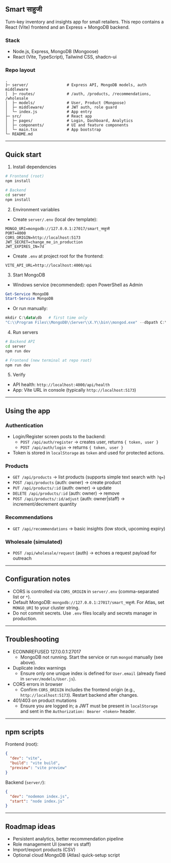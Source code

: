 ## Smart साहुजी

Turn-key inventory and insights app for small retailers. This repo contains a React (Vite) frontend and an Express + MongoDB backend.

### Stack

- Node.js, Express, MongoDB (Mongoose)
- React (Vite, TypeScript), Tailwind CSS, shadcn-ui

### Repo layout

```
.
├─ server/                 # Express API, MongoDB models, auth middleware
│  ├─ routes/              # /auth, /products, /recommendations, /wholesale
│  ├─ models/              # User, Product (Mongoose)
│  ├─ middleware/          # JWT auth, role guard
│  └─ index.js             # App entry
├─ src/                    # React app
│  ├─ pages/               # Login, Dashboard, Analytics
│  ├─ components/          # UI and feature components
│  └─ main.tsx             # App bootstrap
└─ README.md
```

---

## Quick start

1. Install dependencies

```sh
# Frontend (root)
npm install

# Backend
cd server
npm install
```

2. Environment variables

- Create `server/.env` (local dev template):

```
MONGO_URI=mongodb://127.0.0.1:27017/smart_साहुजी
PORT=4000
CORS_ORIGIN=http://localhost:5173
JWT_SECRET=change_me_in_production
JWT_EXPIRES_IN=7d
```

- Create `.env` at project root for the frontend:

```
VITE_API_URL=http://localhost:4000/api
```

3. Start MongoDB

- Windows service (recommended): open PowerShell as Admin

```powershell
Get-Service MongoDB
Start-Service MongoDB
```

- Or run manually:

```powershell
mkdir C:\data\db   # first time only
"C:\\Program Files\\MongoDB\\Server\\X.Y\\bin\\mongod.exe" --dbpath C:\\data\\db
```

4. Run servers

```sh
# Backend API
cd server
npm run dev

# Frontend (new terminal at repo root)
npm run dev
```

5. Verify

- API health: `http://localhost:4000/api/health`
- App: Vite URL in console (typically `http://localhost:5173`)

---

## Using the app

### Authentication

- Login/Register screen posts to the backend:
  - `POST /api/auth/register` → creates user, returns `{ token, user }`
  - `POST /api/auth/login` → returns `{ token, user }`
- Token is stored in `localStorage` as `token` and used for protected actions.

### Products

- `GET /api/products` → list products (supports simple text search with `?q=`)
- `POST /api/products` (auth: owner) → create product
- `PUT /api/products/:id` (auth: owner) → update
- `DELETE /api/products/:id` (auth: owner) → remove
- `POST /api/products/:id/adjust` (auth: owner|staff) → increment/decrement quantity

### Recommendations

- `GET /api/recommendations` → basic insights (low stock, upcoming expiry)

### Wholesale (simulated)

- `POST /api/wholesale/request` (auth) → echoes a request payload for outreach

---

## Configuration notes

- CORS is controlled via `CORS_ORIGIN` in `server/.env` (comma-separated list or `*`).
- Default MongoDB: `mongodb://127.0.0.1:27017/smart_साहुजी`. For Atlas, set `MONGO_URI` to your cluster string.
- Do not commit secrets. Use `.env` files locally and secrets manager in production.

---

## Troubleshooting

- ECONNREFUSED 127.0.0.1:27017
  - MongoDB not running. Start the service or run `mongod` manually (see above).
- Duplicate index warnings
  - Ensure only one unique index is defined for `User.email` (already fixed in `server/models/User.js`).
- CORS errors in browser
  - Confirm `CORS_ORIGIN` includes the frontend origin (e.g., `http://localhost:5173`). Restart backend after changes.
- 401/403 on product mutations
  - Ensure you are logged in; a JWT must be present in `localStorage` and sent in the `Authorization: Bearer <token>` header.

---

## npm scripts

Frontend (root):

```json
{
  "dev": "vite",
  "build": "vite build",
  "preview": "vite preview"
}
```

Backend (`server/`):

```json
{
  "dev": "nodemon index.js",
  "start": "node index.js"
}
```

---

## Roadmap ideas

- Persistent analytics, better recommendation pipeline
- Role management UI (owner vs staff)
- Import/export products (CSV)
- Optional cloud MongoDB (Atlas) quick-setup script

